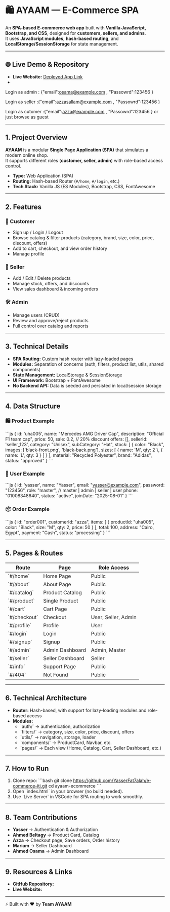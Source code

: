 # 🛍️ AYAAM — E-Commerce SPA

An **SPA-based E-commerce web app** built with **Vanilla JavaScript, Bootstrap, and CSS**, designed for **customers, sellers, and admins**.  
It uses **JavaScript modules**, **hash-based routing**, and **LocalStorage/SessionStorage** for state management.  

---

## 🌐 Live Demo & Repository
- **Live Website:** [Deployed App Link](ayaam-ecom.vercel.app)
- 
Login as admin : {"email":osama@example.com ,
                 "Passowrd":123456 }

Login as seller :{"email":azzasallam@example.com ,
                 "Passowrd":123456 }

Login as cutomer :{"email":azza@example.com ,
                 "Passowrd":123456 } 
                 or just browse as guest

---

## 1. Project Overview
**AYAAM** is a modular **Single Page Application (SPA)** that simulates a modern online shop.  
It supports different roles (**customer, seller, admin**) with role-based access control.  

- **Type:** Web Application (SPA)  
- **Routing:** Hash-based Router (`#/home`, `#/login`, etc.)  
- **Tech Stack:** Vanilla JS (ES Modules), Bootstrap, CSS, FontAwesome  

---

## 2. Features

### 👤 Customer
- Sign up / Login / Logout  
- Browse catalog & filter products (category, brand, size, color, price, discount, offers)  
- Add to cart, checkout, and view order history  
- Manage profile  

### 🛒 Seller
- Add / Edit / Delete products  
- Manage stock, offers, and discounts  
- View sales dashboard & incoming orders  

### 🛠️ Admin
- Manage users (CRUD)  
- Review and approve/reject products  
- Full control over catalog and reports  

---

## 3. Technical Details
- **SPA Routing:** Custom hash router with lazy-loaded pages  
- **Modules:** Separation of concerns (auth, filters, product list, utils, shared components)  
- **State Management:** LocalStorage & SessionStorage  
- **UI Framework:** Bootstrap + FontAwesome  
- **No Backend API:** Data is seeded and persisted in local/session storage  

---

## 4. Data Structure

### 🛍️ Product Example
\`\`\`js
{
  id: 'uha005',
  name: "Mercedes AMG Driver Cap",
  description: "Official F1 team cap",
  price: 50,
  sale: 0.2, // 20% discount
  offers: [],
  sellerId: 'seller_123',
  category: "Unisex",
  subCategory: "Hat",
  stock: [
    {
      color: "Black",
      images: ['black-front.png', 'black-back.png'],
      sizes: [ { name: 'M', qty: 2 }, { name: 'L', qty: 3 } ]
    }
  ],
  material: "Recycled Polyester",
  brand: "Adidas",
  status: "approved"
}
\`\`\`

### 👤 User Example
\`\`\`js
{
  id: 'yasser',
  name: "Yasser",
  email: "yasser@example.com",
  password: "123456",
  role: "master", // master | admin | seller | user
  phone: "01008348640",
  status: "active",
  joinDate: "2025-08-01"
}
\`\`\`

### 📦 Order Example
\`\`\`js
{
  id: "order001",
  customerId: "azza",
  items: [ { productId: "uha005", color: "Black", size: "M", qty: 2, price: 50 } ],
  total: 100,
  address: "Cairo, Egypt",
  payment: "Cash",
  status: "processing"
}
\`\`\`

---

## 5. Pages & Routes
| Route          | Page                | Role Access |
|----------------|---------------------|-------------|
| \`#/home\`       | Home Page           | Public      |
| \`#/about\`      | About Page          | Public      |
| \`#/catalog\`    | Product Catalog     | Public      |
| \`#/product\`    | Single Product      | Public      |
| \`#/cart\`       | Cart Page           | Public      |
| \`#/checkout\`   | Checkout            | User, Seller, Admin |
| \`#/profile\`    | Profile             | User        |
| \`#/login\`      | Login               | Public      |
| \`#/signup\`     | Signup              | Public      |
| \`#/admin\`      | Admin Dashboard     | Admin, Master |
| \`#/seller\`     | Seller Dashboard    | Seller      |
| \`#/info\`       | Support Page        | Public      |
| \`#/404\`        | Not Found           | Public      |

---

## 6. Technical Architecture
- **Router:** Hash-based, with support for lazy-loading modules and role-based access  
- **Modules:**  
  - \`auth/\` → authentication, authorization  
  - \`filters/\` → category, size, color, price, discount, offers  
  - \`utils/\` → navigation, storage, loader  
  - \`components/\` → ProductCard, Navbar, etc.  
  - \`pages/\` → Each view (Home, Catalog, Cart, Seller Dashboard, etc.)  

---

## 7. How to Run
1. Clone repo:
   \`\`\`bash
   git clone https://github.com/YasserFat7alah/e-commerce-iti.git
   cd ayaam-ecommerce
   \`\`\`
2. Open \`index.html\` in your browser (no build needed).  
3. Use \`Live Server\` in VSCode for SPA routing to work smoothly.  

---

## 8. Team Contributions
- **Yasser** → Authentication & Authorization 
- **Ahmed Beltagy** → Product Card, Catalog 
- **Azza** → Checkout page, Save orders, Order history  
- **Mariam** → Seller Dashboard  
- **Ahmed Osama** → Admin Dashboard 

---

## 9. Resources & Links
- **GitHub Repository:** 
- **Live Website:** 

---

⚡ Built with ❤️ by **Team AYAAM**
